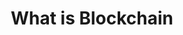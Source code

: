 ---
title: "What is Blockchain"
description: "This article is an introduction to blockchain and how the characteristics of blockchain technology innovates on the transfer of value across applications."
type: "starter-kit"
category: "blockchain basics"
difficulty: "Basic"
summary: "Introduction to blockchain and how benefits applications"
file_path: ""
image: "https://assets-global.website-files.com/5e39e095596498a8b9624af1/5ffca6e3e0d8ad9231cc2af6_Portfolio-course---final.png"
link: "https://developer.algorand.org/docs/get-started/basics/what_is_blockchain/"
status: "open"
---